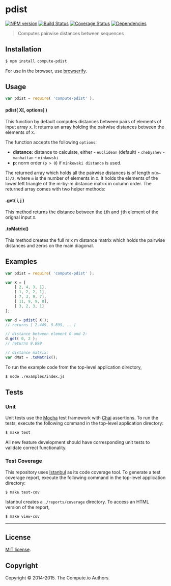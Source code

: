 pdist
===
[![NPM version][npm-image]][npm-url] [![Build Status][travis-image]][travis-url] [![Coverage Status][coveralls-image]][coveralls-url] [![Dependencies][dependencies-image]][dependencies-url]

> Computes pairwise distances between sequences


## Installation

``` bash
$ npm install compute-pdist
```

For use in the browser, use [browserify](https://github.com/substack/node-browserify).


## Usage

``` javascript
var pdist = require( 'compute-pdist' );
```

#### pdist( X[, options] )

This function by default computes distances between pairs of elements of input array `X`. It returns an array holding the pairwise distances between the elements of `X`.

The function accepts the following `options`:

*	__distance__: distance to calculate, either
		- `euclidean` (default)
		- `chebyshev`
		- `manhattan`
		- `minkowski`
*	__p__: norm order (`p > 0`) if `minkowski distance` is used.

The returned array which holds all the pairwise distances is of length `m(m–1)/2`, where `m` is the number of elements in `X`. It holds the elements of the lower left triangle of the m-by-m distance matrix in column order. The returned array comes with two helper methods:

#### .get( i, j )
This method returns the distance between the `i`th and `j`th element of the orignal input `X`.

#### .toMatrix()
This method creates the full m x m distance matrix which holds the pairwise distances and zeros on the main diagonal.

## Examples

``` javascript
var pdist = require( 'compute-pdist' );

var X = [
	[ 2, 4, 3, 1],
	[ 1, 2, 2, 1],
	[ 7, 3, 9, 7],
	[ 11, 9, 9, 8],
	[ 3, 2, 3, 1]
];

var d = pdist( X );
// returns [ 2.449, 9.899, .. ]

// distance between element 0 and 2:
d.get( 0, 2 );
// returns 9.899

// distance matrix:
var dMat = .toMatrix();
```

To run the example code from the top-level application directory,

``` bash
$ node ./examples/index.js
```


## Tests

### Unit

Unit tests use the [Mocha](http://mochajs.org/) test framework with [Chai](http://chaijs.com) assertions. To run the tests, execute the following command in the top-level application directory:

``` bash
$ make test
```

All new feature development should have corresponding unit tests to validate correct functionality.


### Test Coverage

This repository uses [Istanbul](https://github.com/gotwarlost/istanbul) as its code coverage tool. To generate a test coverage report, execute the following command in the top-level application directory:

``` bash
$ make test-cov
```

Istanbul creates a `./reports/coverage` directory. To access an HTML version of the report,

``` bash
$ make view-cov
```


---
## License

[MIT license](http://opensource.org/licenses/MIT).


## Copyright

Copyright &copy; 2014-2015. The Compute.io Authors.


[npm-image]: http://img.shields.io/npm/v/compute-pdist.svg
[npm-url]: https://npmjs.org/package/compute-pdist

[travis-image]: http://img.shields.io/travis/compute-io/pdist/master.svg
[travis-url]: https://travis-ci.org/compute-io/pdist

[coveralls-image]: https://img.shields.io/coveralls/compute-io/pdist/master.svg
[coveralls-url]: https://coveralls.io/r/compute-io/pdist?branch=master

[dependencies-image]: http://img.shields.io/david/compute-io/pdist.svg
[dependencies-url]: https://david-dm.org/compute-io/pdist

[dev-dependencies-image]: http://img.shields.io/david/dev/compute-io/pdist.svg
[dev-dependencies-url]: https://david-dm.org/dev/compute-io/pdist

[github-issues-image]: http://img.shields.io/github/issues/compute-io/pdist.svg
[github-issues-url]: https://github.com/compute-io/pdist/issues
